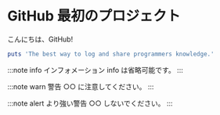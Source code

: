 # GitHub 最初のプロジェクト

こんにちは、GitHub!

```ruby:markdown.rb
puts 'The best way to log and share programmers knowledge.'
```

:::note info
インフォメーション
info は省略可能です。
:::

:::note warn
警告
○○ に注意してください。
:::

:::note alert
より強い警告
○○ しないでください。
:::
